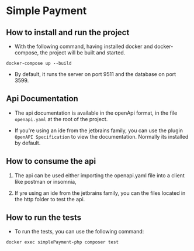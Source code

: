 # Simple Payment

## How to install and run the project

- With the following command, having installed docker and docker-compose,
the project will be built and started.
```shell
docker-compose up --build
```
- By default, it runs the server on port 9511 and the database on port 3599.


## Api Documentation
- The api documentation is available in the openApi format, in the file `openapi.yaml` 
at the root of the project.

- If you're using an ide from the jetbrains family, you can use the plugin `OpenAPI Specification` 
to view the documentation. Normally its installed by default.

## How to consume the api 
1. The api can be used either importing the openapi.yaml file into a client like postman or insomnia,

2. If yre using an ide from the jetbrains family, you can the files located in the http folder to test the api.

## How to run the tests
- To run the tests, you can use the following command:
```shell
docker exec simplePayment-php composer test
```

